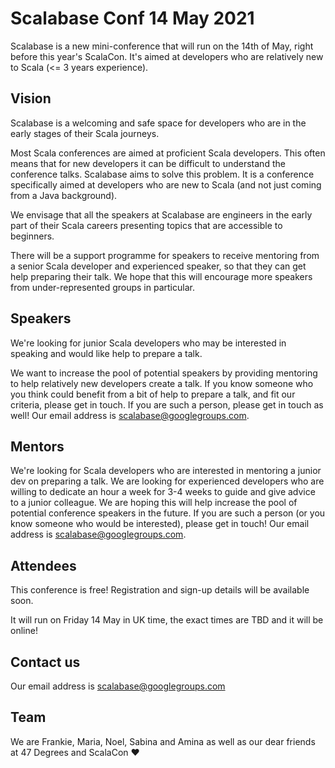 # Scalabase Conf 14 May 2021
Scalabase is a new mini-conference that will run on the 14th of May, right before this year's ScalaCon. 
It's aimed at developers who are relatively new to Scala (<= 3 years experience). 

## Vision
Scalabase is a welcoming and safe space for developers who are in the early stages of their Scala journeys. 

Most Scala conferences are aimed at proficient Scala developers. 
This often means that for new developers it can be difficult to understand the conference talks. 
Scalabase aims to solve this problem. It is a conference specifically aimed at developers who are new to Scala (and not just coming from a Java background). 

We envisage that all the speakers at Scalabase are engineers in the early part of their Scala careers presenting topics that are accessible to beginners. 

There will be a support programme for speakers to receive mentoring from a senior Scala developer and experienced speaker, so that they can get help preparing their talk. 
We hope that this will encourage more speakers from under-represented groups in particular.

## Speakers
We're looking for junior Scala developers who may be interested in speaking and would like help to prepare a talk.

We want to increase the pool of potential speakers by providing mentoring to help relatively new developers create a talk. 
If you know someone who you think could benefit from a bit of help to prepare a talk, and fit our criteria, please get in touch. 
If you are such a person, please get in touch as well! Our email address is scalabase@googlegroups.com.

## Mentors
We're looking for Scala developers who are interested in mentoring a junior dev on preparing a talk. 
We are looking for experienced developers who are willing to dedicate an hour a week for 3-4 weeks to guide and give advice to a junior colleague. 
We are hoping this will help increase the pool of potential conference speakers in the future. 
If you are such a person (or you know someone who would be interested), please get in touch! Our email address is scalabase@googlegroups.com.

## Attendees
This conference is free! Registration and sign-up details will be available soon. 

It will run on Friday 14 May in UK time, the exact times are TBD and it will be online!

## Contact us
Our email address is scalabase@googlegroups.com

## Team
We are Frankie, Maria, Noel, Sabina and Amina as well as our dear friends at 47 Degrees and ScalaCon ❤️
